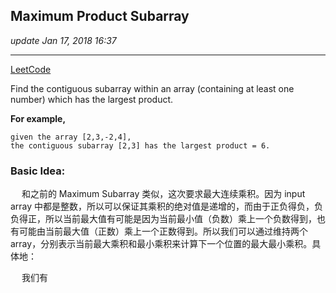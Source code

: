 ## Maximum Product Subarray
_update Jan 17, 2018 16:37_

---
[LeetCode](https://leetcode.com/problems/maximum-product-subarray/description/)

Find the contiguous subarray within an array (containing at least one number) which has the largest product.

**For example,** 

    given the array [2,3,-2,4],
    the contiguous subarray [2,3] has the largest product = 6.


### Basic Idea:
&emsp; 和之前的 Maximum Subarray 类似，这次要求最大连续乘积。因为 input array 中都是整数，所以可以保证其乘积的绝对值是递增的，而由于正负得负，负负得正，所以当前最大值有可能是因为当前最小值（负数）乘上一个负数得到，也有可能由当前最大值（正数）乘上一个正数得到。所以我们可以通过维持两个array，分别表示当前最大乘积和最小乘积来计算下一个位置的最大最小乘积。具体地：  

&emsp; 我们有